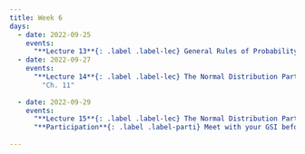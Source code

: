 ```yaml
---
title: Week 6
days:
  - date: 2022-09-25
    events:
      "**Lecture 13**{: .label .label-lec} General Rules of Probability cont. ":
  - date: 2022-09-27
    events:
      "**Lecture 14**{: .label .label-lec} The Normal Distribution Part I ": 
        "Ch. 11"
      
  - date: 2022-09-29
    events:
      "**Lecture 15**{: .label .label-lec} The Normal Distribution Part II ":
      "**Participation**{: .label .label-parti} Meet with your GSI before submitting Part 1 ":
      
---
```

